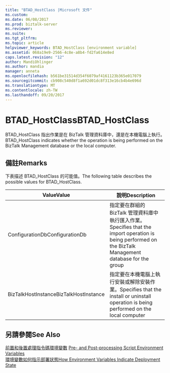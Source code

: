 ```yaml
---
title: "BTAD_HostClass |Microsoft 文件"
ms.custom: 
ms.date: 06/08/2017
ms.prod: biztalk-server
ms.reviewer: 
ms.suite: 
ms.tgt_pltfrm: 
ms.topic: article
helpviewer_keywords: BTAD_HostClass [environment variable]
ms.assetid: 068a19e9-2566-4c8e-a8b4-fd2fa614e8ed
caps.latest.revision: "12"
author: MandiOhlinger
ms.author: mandia
manager: anneta
ms.openlocfilehash: b561be31514d354f6079af4161123b365e017079
ms.sourcegitcommit: cb908c540d8f1a692d01dc8f313e16cb4b4e696d
ms.translationtype: MT
ms.contentlocale: zh-TW
ms.lasthandoff: 09/20/2017
---
```

# <a name="btadhostclass"></a><span data-ttu-id="089af-102">BTAD_HostClass</span><span class="sxs-lookup"><span data-stu-id="089af-102">BTAD_HostClass</span></span>
<span data-ttu-id="089af-103">BTAD_HostClass 指出作業是在 BizTalk 管理資料庫中，還是在本機電腦上執行。</span><span class="sxs-lookup"><span data-stu-id="089af-103">BTAD_HostClass indicates whether the operation is being performed on the BizTalk Management database or the local computer.</span></span>  
  
## <a name="remarks"></a><span data-ttu-id="089af-104">備註</span><span class="sxs-lookup"><span data-stu-id="089af-104">Remarks</span></span>  
 <span data-ttu-id="089af-105">下表描述 BTAD_HostClass 的可能值。</span><span class="sxs-lookup"><span data-stu-id="089af-105">The following table describes the possible values for BTAD_HostClass.</span></span>  
  
|<span data-ttu-id="089af-106">Value</span><span class="sxs-lookup"><span data-stu-id="089af-106">Value</span></span>|<span data-ttu-id="089af-107">說明</span><span class="sxs-lookup"><span data-stu-id="089af-107">Description</span></span>|  
|-----------|-----------------|  
|<span data-ttu-id="089af-108">ConfigurationDb</span><span class="sxs-lookup"><span data-stu-id="089af-108">ConfigurationDb</span></span>|<span data-ttu-id="089af-109">指定要在群組的 BizTalk 管理資料庫中執行匯入作業。</span><span class="sxs-lookup"><span data-stu-id="089af-109">Specifies that the import operation is being performed on the BizTalk Management database for the group</span></span>|  
|<span data-ttu-id="089af-110">BizTalkHostInstance</span><span class="sxs-lookup"><span data-stu-id="089af-110">BizTalkHostInstance</span></span>|<span data-ttu-id="089af-111">指定要在本機電腦上執行安裝或解除安裝作業。</span><span class="sxs-lookup"><span data-stu-id="089af-111">Specifies that the install or uninstall operation is being performed on the local computer</span></span>|  
  
## <a name="see-also"></a><span data-ttu-id="089af-112">另請參閱</span><span class="sxs-lookup"><span data-stu-id="089af-112">See Also</span></span>  
 <span data-ttu-id="089af-113">[前置和後置處理指令碼環境變數](../core/pre-and-post-processing-script-environment-variables.md) </span><span class="sxs-lookup"><span data-stu-id="089af-113">[Pre- and Post-processing Script Environment Variables](../core/pre-and-post-processing-script-environment-variables.md) </span></span>  
 [<span data-ttu-id="089af-114">環境變數如何指示部署狀態</span><span class="sxs-lookup"><span data-stu-id="089af-114">How Environment Variables Indicate Deployment State</span></span>](../core/how-environment-variables-indicate-deployment-state.md)
